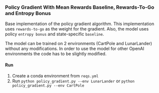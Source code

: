 ### Policy Gradient With Mean Rewards Baseline, Rewards-To-Go and Entropy Bonus

Base implementation of the policy gradient algorithm. This implementation uses `rewards-to-go` as the weight for the gradient.
Also, the model uses policy `entropy bonus` and state-specific `baseline`.

The model can be trained on 2 environments (CartPole and LunarLander) without any modifications. In order to use the model for other OpenAI environments the code has to be slightly modified.

#### Run

1. Create a conda environment from `reqs.yml` 
2. Run `python policy_gradient.py --env LunarLander` or `python policy_gradient.py --env CartPole`
